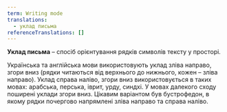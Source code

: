 ```yaml
---
term: Writing mode
translations:
  - уклад письма
referenceTranslations: []
---
```


**Уклад письма** – спосіб орієнтування рядків символів тексту у просторі.

Українська та англійська мови використовують уклад зліва направо, згори вниз (рядки читаються від верхнього до нижнього, кожен – зліва направо). Уклад справа наліво, згори вниз використовується в таких мовах: арабська, перська, іврит, урду, синдхі. У мовах далекого сходу поширені уклади згори вниз. Цікавим варіантом був бустрофедон, в якому рядки почергово напрямлені зліва направо та справа наліво.